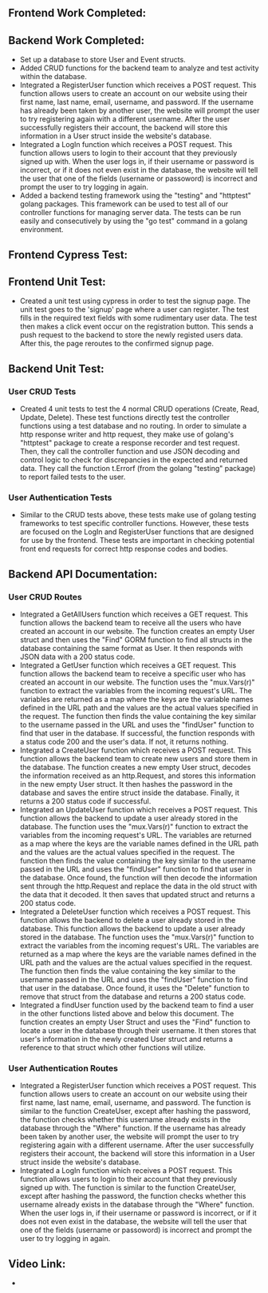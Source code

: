 ## Frontend Work Completed:

## Backend Work Completed:
- Set up a database to store User and Event structs.
- Added CRUD functions for the backend team to analyze and test activity within the database.
- Integrated a RegisterUser function which receives a POST request. This function allows users to create an account on our website using their first name, last name, email, username, and password. If the username has already been taken by another user, the website will prompt the user to try registering again with a different username. After the user successfully registers their account, the backend will store this information in a User struct inside the website's database. 
- Integrated a LogIn function which receives a POST request. This function allows users to login to their account that they previously signed up with. When the user logs in, if their username or password is incorrect, or if it does not even exist in the database, the website will tell the user that one of the fields (username or passoword) is incorrect and prompt the user to try logging in again.
- Added a backend testing framework using the "testing" and "httptest" golang packages. This framework can be used to test all of our controller functions for managing server data. The tests can be run easily and consecutively by using the "go test" command in a golang environment.

## Frontend Cypress Test:

## Frontend Unit Test:
- Created a unit test using cypress in order to test the signup page. The unit test goes to the 'signup' page where a user can register. The test fills in the required text fields with some rudimentary user data. The test then makes a click event occur on the registration button. This sends a push request to the backend to store the newly registed users data. After this, the page reroutes to the confirmed signup page. 

## Backend Unit Test:
### User CRUD Tests
- Created 4 unit tests to test the 4 normal CRUD operations (Create, Read, Update, Delete). These test functions directly test the controller functions using a test database and no routing. In order to simulate a http response writer and http request, they make use of golang's "httptest" package to create a response recorder and test request. Then, they call the controller function and use JSON decoding and control logic to check for discrepancies in the expected and returned data. They call the function t.Errorf (from the golang "testing" package) to report failed tests to the user.

### User Authentication Tests
- Similar to the CRUD tests above, these tests make use of golang testing frameworks to test specific controller functions. However, these tests are focused on the LogIn and RegisterUser functions that are designed for use by the frontend. These tests are important in checking potential front end requests for correct http response codes and bodies. 

## Backend API Documentation:
### User CRUD Routes
- Integrated a GetAllUsers function which receives a GET request. This function allows the backend team to receive all the users who have created an account in our website. The function creates an empty User struct and then uses the "Find" GORM function to find all structs in the database containing the same format as User. It then responds with JSON data with a 200 status code.
- Integrated a GetUser function which receives a GET request. This function allows the backend team to receive a specific user who has created an account in our website. The function uses the "mux.Vars(r)" function to extract the variables from the incoming request's URL. The variables are returned as a map where the keys are the variable names defined in the URL path and the values are the actual values specified in the request. The function then finds the value containing the key similar to the username passed in the URL and uses the "findUser" function to find that user in the database. If successful, the function responds with a status code 200 and the user's data. If not, it returns nothing. 
- Integrated a CreateUser function which receives a POST request. This function allows the backend team to create new users and store them in the database. The function creates a new empty User struct, decodes the information received as an http.Request, and stores this information in the new empty User struct. It then hashes the password in the database and saves the entire struct inside the database. Finally, it returns a 200 status code if successful.
- Integrated an UpdateUser function which receives a POST request. This function allows the backend to update a user already stored in the database. The function uses the "mux.Vars(r)" function to extract the variables from the incoming request's URL. The variables are returned as a map where the keys are the variable names defined in the URL path and the values are the actual values specified in the request. The function then finds the value containing the key similar to the username passed in the URL and uses the "findUser" function to find that user in the database. Once found, the function will then decode the information sent through the http.Request and replace the data in the old struct with the data that it decoded. It then saves that updated struct and returns a 200 status code.
- Integrated a DeleteUser function which receives a POST request. This function allows the backend to delete a user already stored in the database. This function allows the backend to update a user already stored in the database. The function uses the "mux.Vars(r)" function to extract the variables from the incoming request's URL. The variables are returned as a map where the keys are the variable names defined in the URL path and the values are the actual values specified in the request. The function then finds the value containing the key similar to the username passed in the URL and uses the "findUser" function to find that user in the database. Once found, it uses the "Delete" function to remove that struct from the database and returns a 200 status code.
- Integrated a findUser function used by the backend team to find a user in the other functions listed above and below this document. The function creates an empty User Struct and uses the "Find" function to locate a user in the database through their username. It then stores that user's information in the newly created User struct and returns a reference to that struct which other functions will utilize.

### User Authentication Routes
- Integrated a RegisterUser function which receives a POST request. This function allows users to create an account on our website using their first name, last name, email, username, and password. The function is similar to the function CreateUser, except after hashing the password, the function checks whether this username already exists in the database through the "Where" function. If the username has already been taken by another user, the website will prompt the user to try registering again with a different username. After the user successfully registers their account, the backend will store this information in a User struct inside the website's database.   
- Integrated a LogIn function which receives a POST request. This function allows users to login to their account that they previously signed up with. The function is similar to the function CreateUser, except after hashing the password, the function checks whether this username already exists in the database through the "Where" function. When the user logs in, if their username or password is incorrect, or if it does not even exist in the database, the website will tell the user that one of the fields (username or passoword) is incorrect and prompt the user to try logging in again.

## Video Link:
- 
